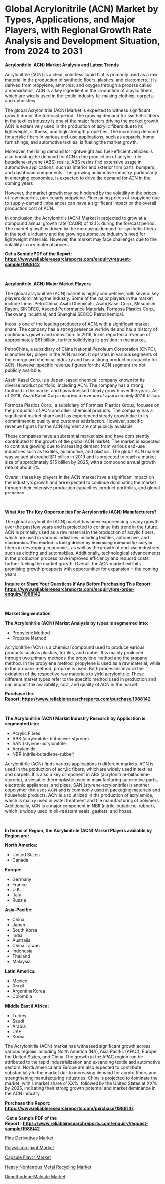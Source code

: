 <p><h1>Global Acrylonitrile (ACN) Market by Types, Applications, and Major Players, with Regional Growth Rate Analysis and Development Situation, from 2024 to 2031</h1></p><p><strong>Acrylonitrile (ACN) Market Analysis and Latest Trends</strong></p>
<p><p>Acrylonitrile (ACN) is a clear, colorless liquid that is primarily used as a raw material in the production of synthetic fibers, plastics, and elastomers. It is derived from propylene, ammonia, and oxygen through a process called ammoxidation. ACN is a key ingredient in the production of acrylic fibers, which are widely used in the textile industry for making clothing, carpets, and upholstery.</p><p>The global Acrylonitrile (ACN) Market is expected to witness significant growth during the forecast period. The growing demand for synthetic fibers in the textiles industry is one of the major factors driving the market growth. ACN is extensively used in the production of acrylic fibers due to its lightweight, softness, and high strength properties. The increasing demand for acrylic fibers in various end-use applications, such as apparels, home furnishings, and automotive textiles, is fueling the market growth.</p><p>Moreover, the rising demand for lightweight and fuel-efficient vehicles is also boosting the demand for ACN in the production of acrylonitrile-butadiene-styrene (ABS) resins. ABS resins find extensive usage in automotive applications, such as interior and exterior trim parts, bumpers, and dashboard components. The growing automotive industry, particularly in emerging economies, is expected to drive the demand for ACN in the coming years.</p><p>However, the market growth may be hindered by the volatility in the prices of raw materials, particularly propylene. Fluctuating prices of propylene due to supply-demand imbalances can have a significant impact on the overall production cost of ACN.</p><p>In conclusion, the Acrylonitrile (ACN) Market is projected to grow at a compound annual growth rate (CAGR) of 12.1% during the forecast period. The market growth is driven by the increasing demand for synthetic fibers in the textile industry and the growing automotive industry's need for lightweight materials. However, the market may face challenges due to the volatility in raw material prices.</p></p>
<p><strong>Get a Sample PDF of the Report:&nbsp; <a href="https://www.reliableresearchreports.com/enquiry/request-sample/1988142">https://www.reliableresearchreports.com/enquiry/request-sample/1988142</a></strong></p>
<p>&nbsp;</p>
<p><strong>Acrylonitrile (ACN) Major Market Players</strong></p>
<p><p>The global acrylonitrile (ACN) market is highly competitive, with several key players dominating the industry. Some of the major players in the market include Ineos, PetroChina, Asahi Chemicals, Asahi Kasei Corp., Mitsubishi Rayon, SINOPEC, Ascend Performance Materials, Formosa Plastics Corp., Taekwang Industrial, and Shanghai SECCO Petrochemical.</p><p>Ineos is one of the leading producers of ACN, with a significant market share. The company has a strong presence worldwide and has a history of continuous growth and innovation. In 2019, Ineos reported a revenue of approximately $61 billion, further solidifying its position in the market.</p><p>PetroChina, a subsidiary of China National Petroleum Corporation (CNPC), is another key player in the ACN market. It operates in various segments of the energy and chemical industry and has a strong production capacity for ACN. However, specific revenue figures for the ACN segment are not publicly available.</p><p>Asahi Kasei Corp. is a Japan-based chemical company known for its diverse product portfolio, including ACN. The company has a strong foothold in the market and has witnessed steady growth over the years. As of 2019, Asahi Kasei Corp. reported a revenue of approximately $17.6 billion.</p><p>Formosa Plastics Corp., a subsidiary of Formosa Plastics Group, focuses on the production of ACN and other chemical products. The company has a significant market share and has experienced steady growth due to its commitment to quality and customer satisfaction. However, specific revenue figures for the ACN segment are not publicly available.</p><p>These companies have a substantial market size and have consistently contributed to the growth of the global ACN market. The market is expected to continue growing due to increasing demand from various end-use industries such as textiles, automotive, and plastics. The global ACN market was valued at around $11 billion in 2019 and is projected to reach a market size of approximately $15 billion by 2025, with a compound annual growth rate of about 5%.</p><p>Overall, these key players in the ACN market have a significant impact on the industry's growth and are expected to continue dominating the market through their extensive production capacities, product portfolios, and global presence.</p></p>
<p>&nbsp;</p>
<p><strong>What Are The Key Opportunities For Acrylonitrile (ACN) Manufacturers?</strong></p>
<p><p>The global acrylonitrile (ACN) market has been experiencing steady growth over the past few years and is projected to continue this trend in the future. ACN is primarily used as a raw material in the production of acrylic fibers, which are used in various industries including textiles, automotive, and electronics. The market is being driven by increasing demand for acrylic fibers in developing economies, as well as the growth of end-use industries such as clothing and automobiles. Additionally, technological advancements in the production process have improved efficiency and reduced costs, further fueling the market growth. Overall, the ACN market exhibits promising growth prospects with opportunities for expansion in the coming years.</p></p>
<p><strong>Inquire or Share Your Questions If Any Before Purchasing This Report: <a href="https://www.reliableresearchreports.com/enquiry/pre-order-enquiry/1988142">https://www.reliableresearchreports.com/enquiry/pre-order-enquiry/1988142</a></strong></p>
<p>&nbsp;</p>
<p><strong>Market Segmentation</strong></p>
<p><strong>The Acrylonitrile (ACN) Market Analysis by types is segmented into:</strong></p>
<p><ul><li>Propylene Method</li><li>Propane Method</li></ul></p>
<p><p>Acrylonitrile (ACN) is a chemical compound used to produce various products such as plastics, textiles, and rubber. It is mainly produced through two primary methods: the propylene method and the propane method. In the propylene method, propylene is used as a raw material, while in the propane method, propane is used. Both processes involve the oxidation of the respective raw materials to yield acrylonitrile. These different market types refer to the specific method used in production and can impact the availability, cost, and quality of ACN in the market.</p></p>
<p><strong>Purchase this Report:&nbsp;<a href="https://www.reliableresearchreports.com/purchase/1988142">https://www.reliableresearchreports.com/purchase/1988142</a></strong></p>
<p>&nbsp;</p>
<p><strong>The Acrylonitrile (ACN) Market Industry Research by Application is segmented into:</strong></p>
<p><ul><li>Acrylic Fibres</li><li>ABS (acrylonitrile-butadiene-styrene)</li><li>SAN (styrene-acrylonitrile)</li><li>Acrylamide</li><li>NBR (nitrile-butadiene-rubber)</li></ul></p>
<p><p>Acrylonitrile (ACN) finds various applications in different markets. ACN is used in the production of acrylic fibers, which are widely used in textiles and carpets. It is also a key component in ABS (acrylonitrile-butadiene-styrene), a versatile thermoplastic used in manufacturing automotive parts, electronic appliances, and pipes. SAN (styrene-acrylonitrile) is another copolymer that uses ACN and is commonly used in packaging materials and household products. ACN is also utilized in the production of acrylamide, which is mainly used in water treatment and the manufacturing of polymers. Additionally, ACN is a major component in NBR (nitrile-butadiene-rubber), which is widely used in oil-resistant seals, gaskets, and hoses.</p></p>
<p>&nbsp;</p>
<p><strong>In terms of Region, the Acrylonitrile (ACN) Market Players available by Region are:</strong></p>
<p>
    <p> <strong> North America: </strong>
        <ul>
            <li>United States</li>
            <li>Canada</li>
        </ul>
        </p> 
    <p> <strong> Europe: </strong>
        <ul>
            <li>Germany</li>
            <li>France</li>
            <li>U.K.</li>
            <li>Italy</li>
            <li>Russia</li>
        </ul>
        </p> 
    <p> <strong> Asia-Pacific: </strong>
        <ul>
            <li>China</li>
            <li>Japan</li>
            <li>South Korea</li>
            <li>India</li>
            <li>Australia</li>
            <li>China Taiwan</li>
            <li>Indonesia</li>
            <li>Thailand</li>
            <li>Malaysia</li>
        </ul>
        </p> 
    <p> <strong> Latin America: </strong>
        <ul>
            <li>Mexico</li>
            <li>Brazil</li>
            <li>Argentina Korea</li>
            <li>Colombia</li>
        </ul>
        </p> 
    <p> <strong> Middle East & Africa: </strong>
        <ul>
            <li>Turkey</li>
            <li>Saudi</li>
            <li>Arabia</li>
            <li>UAE</li>
            <li>Korea</li>
        </ul>
    </p>
    </p>
<p><p>The Acrylonitrile (ACN) market has witnessed significant growth across various regions including North America (NA), Asia Pacific (APAC), Europe, the United States, and China. The growth in the APAC region can be attributed to the rapid industrialization and expanding textile and automotive sectors. North America and Europe are also expected to contribute substantially to the market due to increasing demand for acrylic fibers and strengthening manufacturing industries. China is projected to dominate the market, with a market share of XX%, followed by the United States at XX% by 2025, indicating their strong growth potential and market dominance in the ACN industry.</p></p>
<p><strong>Purchase this Report: <a href="https://www.reliableresearchreports.com/purchase/1988142">https://www.reliableresearchreports.com/purchase/1988142</a></strong></p>
<p>&nbsp;<strong>Get a Sample PDF of the Report:&nbsp;&nbsp;<a href="https://www.reliableresearchreports.com/enquiry/request-sample/1988142">https://www.reliableresearchreports.com/enquiry/request-sample/1988142</a></strong></p>
<p><strong></strong></p>
<p><p><a href="https://github.com/rahu1505/Market-Research-Report-List-1/blob/main/pine-derivatives-market.md">Pine Derivatives Market</a></p><p><a href="https://github.com/aashishrp/Market-Research-Report-List-1/blob/main/polysilicon-ignot-market.md">Polysilicon Ignot Market</a></p><p><a href="https://github.com/rahu1506/Market-Research-Report-List-1/blob/main/capsule-flavor-market.md">Capsule Flavor Market</a></p><p><a href="https://github.com/rahu1501/Market-Research-Report-List-1/blob/main/heavy-nonferrous-metal-recycling-market.md">Heavy Nonferrous Metal Recycling Market</a></p><p><a href="https://github.com/rahu1502/Market-Research-Report-List-1/blob/main/dimethodene-maleate-market.md">Dimethodene Maleate Market</a></p></p>